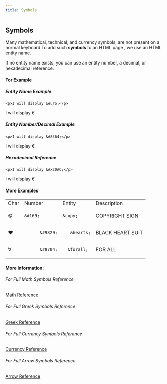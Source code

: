 ```yaml
---
title: Symbols
---
```

## Symbols
<p>
<p>Many mathematical, technical, and currency symbols, are not present on a normal keyboard.To add such <b>symbols</b> to an HTML page , we  use an HTML entity name.</p>
<p>If no entity name exists, you can use an entity number, a decimal, or hexadecimal reference.</p>
<h4>For Example</h4>

<h5>Entity Name Example</h5>

  `<p>I will display &euro;</p>`

  <p>I will display &euro;</p>

<h5>Entity Number/Decimal Example</h5>
    
`<p>I will display &#8364;</p>`
  
<p>I will display &#8364;</p>

<h5>Hexadecimal Reference</h5>

`<p>I will display &#x20AC;</p>`
  
<p>I will display &#x20AC;</p>

<h4>More Examples </h4>


<table>
<tr>
<td>Char</td><td>Number</td><td>Entity</td><td>Description</td>
</tr>
<tr>
<td>&copy;</td>
<td>

`&#169;`
</td>
<td>

`&copy;`
</td>
<td>COPYRIGHT SIGN</td>
</tr>

<tr>
<td>	&hearts;</td>
<td>

`		&#9829; `
</td>
<td>

`	&hearts;`
</td>
<td>BLACK HEART SUIT</td>

</tr>
<tr>
<td>	&forall;</td>
<td>

`		&#8704; `
</td>
<td>

`	&forall; `
</td>
<td>FOR ALL</td>

</tr>
</table>




#### More Information:
<!-- Please add any articles you think might be helpful to read before writing the article -->

<h6>For Full Math Symbols Reference </h6>

<a href="https://www.w3schools.com/charsets/ref_utf_math.asp">Math Reference</a>

<h6>For Full Greek Symbols Reference </h6>

<a href="https://www.w3schools.com/charsets/ref_utf_greek.asp">Greek Reference</a>

<h6>For Full Currency Symbols Reference </h6>

<a href="https://www.w3schools.com/charsets/ref_utf_currency.asp">Currency Reference</a>

<h6>For Full Arrow Symbols Reference </h6>

<a href="https://www.w3schools.com/charsets/ref_utf_arrows.asp">Arrow Reference</a>





